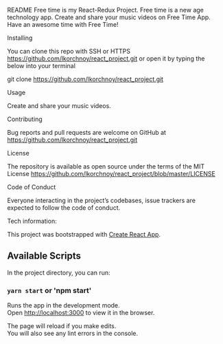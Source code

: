 README
Free time is my React-Redux Project.
Free time is a new age technology app. Create and share your music videos on Free Time App. Have an awesome time with Free Time!

Installing

You can clone this repo with SSH or HTTPS https://github.com/lkorchnoy/react_project.git
or open it by typing the below into your terminal

git clone https://github.com/lkorchnoy/react_project.git 

Usage 

Create and share your music videos.

Contributing 

Bug reports and pull requests are welcome on GitHub at 
https://github.com/lkorchnoy/react_project.git

License

The repository is available as open source under the terms of the MIT License https://github.com/lkorchnoy/react_project/blob/master/LICENSE

Code of Conduct

Everyone interacting in the project’s codebases, issue trackers are expected to follow the code of conduct.

Tech information:

This project was bootstrapped with [Create React App](https://github.com/facebook/create-react-app).

## Available Scripts

In the project directory, you can run:

### `yarn start` or 'npm start'

Runs the app in the development mode.<br />
Open [http://localhost:3000](http://localhost:3000) to view it in the browser.

The page will reload if you make edits.<br />
You will also see any lint errors in the console.

